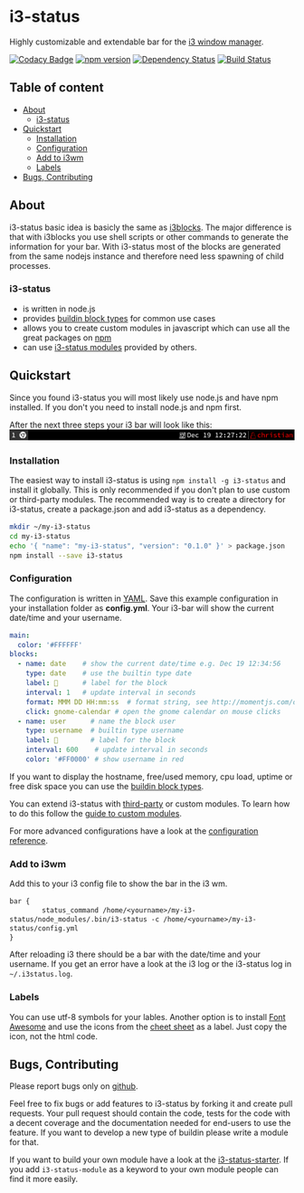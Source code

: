 # i3-status

Highly customizable and extendable bar for the [i3 window manager](http://i3wm.org/). 

[![Codacy Badge](https://api.codacy.com/project/badge/Grade/0c09c73671e349cfb73264d8f204820f)](https://www.codacy.com/app/fehmer/i3-status?utm_source=github.com&utm_medium=referral&utm_content=fehmer/i3-status&utm_campaign=badger)
[![npm version](https://badge.fury.io/js/i3-status.svg)](https://badge.fury.io/js/i3-status)
[![Dependency Status](https://gemnasium.com/badges/github.com/fehmer/i3-status.svg)](https://gemnasium.com/github.com/fehmer/i3-status)
[![Build Status](https://travis-ci.org/fehmer/i3-status.svg?branch=master)](https://travis-ci.org/fehmer/i3-status)


## Table of content
<!-- MarkdownTOC -->

- [About](#about)
  - [i3-status](#i3-status)
- [Quickstart](#quickstart)
  - [Installation](#installation)
  - [Configuration](#configuration)
  - [Add to i3wm](#add-to-i3wm)
  - [Labels](#labels)
- [Bugs, Contributing](#bugs-contributing)

<!-- /MarkdownTOC -->


## About

i3-status basic idea is basicly the same as [i3blocks](http://vivien.github.io/i3blocks/). The major difference is that with i3blocks you use shell scripts or other commands to generate the information for your bar. With i3-status most of the blocks are generated from the same nodejs instance and therefore need less spawning of child processes.


### i3-status

- is written in node.js
- provides [buildin block types](./docs/buildin.md) for common use cases
- allows you to create custom modules in javascript which can use all the great packages on [npm](http://www.npmjs.com) 
- can use [i3-status modules](./docs/modules.md) provided by others.


## Quickstart

Since you found i3-status you will most likely use node.js and have npm installed. If you don't you need to install node.js and npm first.

After the next three steps your i3 bar will look like this:
![i3status](https://github.com/fehmer/i3-status/raw/master/docs/example.png)


### Installation

The easiest way to install i3-status is using ```npm install -g i3-status``` and install it globally. This is only recommended if you don't plan to use custom or third-party modules. The recommended way is to create a directory for i3-status, create a package.json and add i3-status as a dependency.

``` sh
mkdir ~/my-i3-status
cd my-i3-status
echo '{ "name": "my-i3-status", "version": "0.1.0" }' > package.json
npm install --save i3-status
```


### Configuration

The configuration is written in [YAML](https://en.wikipedia.org/wiki/YAML). Save this example configuration in your installation folder as **config.yml**. Your i3-bar will show the current date/time and your username.

``` yaml
main:
  color: '#FFFFFF'
blocks:
  - name: date    # show the current date/time e.g. Dec 19 12:34:56
    type: date    # use the builtin type date
    label: 📆      # label for the block
    interval: 1   # update interval in seconds
    format: MMM DD HH:mm:ss  # format string, see http://momentjs.com/docs/#/parsing/string-format/
    click: gnome-calendar # open the gnome calendar on mouse clicks
  - name: user      # name the block user
    type: username  # builtin type username
    label: 👤        # label for the block
    interval: 600    # update interval in seconds
    color: '#FF0000' # show username in red
```


If you want to display the hostname, free/used memory, cpu load, uptime or free disk space you can use the [buildin block types](./docs/buildin.md). 

You can extend i3-status with [third-party](https://www.npmjs.com/search?q=i3-status-module) or custom modules. To learn how to do this follow the [guide to custom modules](./docs/modules.md).

For more advanced configurations have a look at the [configuration reference](./docs/configuration.md).


### Add to i3wm

Add this to your i3 config file to show the bar in the i3 wm.

```
bar {
        status_command /home/<yourname>/my-i3-status/node_modules/.bin/i3-status -c /home/<yourname>/my-i3-status/config.yml
}
```

After reloading i3 there should be a bar with the date/time and your username. If you get an error have a look at the i3 log or the i3-status log in ```~/.i3status.log```.


### Labels

You can use utf-8 symbols for your lables. Another option is to install [Font Awesome](http://fontawesome.io) and use the icons from the [cheet sheet](http://fontawesome.io/cheatsheet/) as a label. Just copy the icon, not the html code.



## Bugs, Contributing

Please report bugs only on [github](https://github.com/fehmer/i3-status/issues).

Feel free to fix bugs or add features to i3-status by forking it and create pull requests. Your pull request should contain the code, tests for the code with a decent coverage and the documentation needed for end-users to use the feature. If you want to develop a new type of buildin please write a module for that.

If you want to build your own module have a look at the [i3-status-starter](https://github.com/fehmer/i3-status-starter). If you add ```i3-status-module``` as a keyword to your own module people can find it more easily.